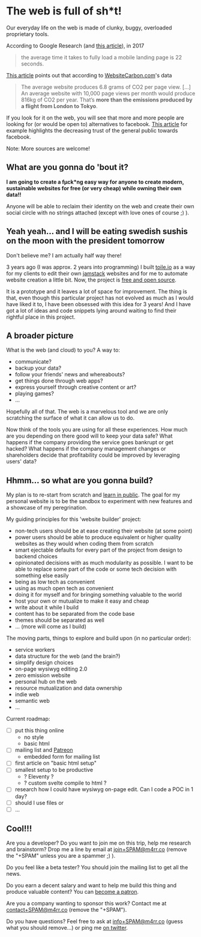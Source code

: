 # The web is full of sh\*t!

Our everyday life on the web is made of clunky, buggy, overloaded proprietary tools.

According to Google Research (and [this article](https://www.thinkwithgoogle.com/intl/en-ca/marketing-resources/data-measurement/mobile-page-speed-new-industry-benchmarks/)), in 2017

> the average time it takes to fully load a mobile landing page is 22 seconds.

[This article](https://kinsta.com/blog/zero-carbon-websites/) points out that according to [WebsiteCarbon.com](https://www.websitecarbon.com/)'s data

> The average website produces 6.8 grams of CO2 per page view. [...] An average website with 10,000 page views per month would produce 816kg of CO2 per year. That’s **more than the emissions produced by a flight from London to Tokyo**.

If you look for it on the web, you will see that more and more people are looking for (or would be open to) alternatives to facebook. [This article](https://www.vox.com/2018/9/5/17824116/delete-facebook-mark-zuckerberg-social-media-break-time-well-spent) for example highlights the decreasing trust of the general public towards facebook.

Note: More sources are welcome!

## What are you gonna do 'bout it?

**I am going to create a fµck\*ng easy way for anyone to create modern, sustainable websites for free (or very cheap) while owning their own data!!**

Anyone will be able to reclaim their identity on the web and create their own social circle with no strings attached (except with love ones of course ;) ).

## Yeah yeah... and I will be eating swedish sushis on the moon with the president tomorrow

Don't believe me? I am actually half way there!

3 years ago (I was approx. 2 years into programming) I built [toile.io](https://www.toile.io/) as a way for my clients to edit their own [jamstack](https://jamstack.org/) websites and for me to automate website creation a little bit. Now, the project is [free and open source](https://github.com/toile-webstack/gatsby-site-builder).

It is a prototype and it leaves a lot of space for improvement. The thing is that, even though this particular project has not evolved as much as I would have liked it to, I have been obsessed with this idea for 3 years! And I have got a lot of ideas and code snippets lying around waiting to find their rightful place in this project.

## A broader picture

What is the web (and cloud) to you? A way to:

- communicate?
- backup your data?
- follow your friends' news and whereabouts?
- get things done through web apps?
- express yourself through creative content or art?
- playing games?
- ...

Hopefully all of that. The web is a marvelous tool and we are only scratching the surface of what it can allow us to do.

Now think of the tools you are using for all these experiences. How much are you depending on there good will to keep your data safe? What happens if the company providing the service goes bankrupt or get hacked? What happens if the company management changes or shareholders decide that profitability could be improved by leveraging users' data?

## Hhmm... so what are you gonna build?

My plan is to re-start from scratch and [learn in public](https://www.swyx.io/writing/learn-in-public). The goal for my personal website is to be the sandbox to experiment with new features and a showcase of my peregrination.

My guiding principles for this 'website builder' project:

- non-tech users should be at ease creating their website (at some point)
- power users should be able to produce equivalent or higher quality websites as they would when coding them from scratch
- smart ejectable defaults for every part of the project from design to backend choices
- opinionated decisions with as much modularity as possible. I want to be able to replace some part of the code or some tech decision with something else easily
- being as low tech as convenient
- using as much open tech as convenient
- doing it for myself and for bringing something valuable to the world
- host your own or mutualize to make it easy and cheap
- write about it while I build
- content has to be separated from the code base
- themes should be separated as well
- ... (more will come as I build)

The moving parts, things to explore and build upon (in no particular order):

- service workers
- data structure for the web (and the brain?)
- simplify design choices
- on-page wysiwyg editing 2.0
- zero emission website
- personal hub on the web
- resource mutualization and data ownership
- indie web
- semantic web
- ...

Current roadmap:

- [ ] put this thing online
  - no style
  - basic html
- [ ] mailing list and [Patreon](https://www.patreon.com/m4rrco)
  - embedded form for mailing list
- [ ] first article on "basic html setup"
- [ ] smallest setup to be productive
  - ? Eleventy ?
  - ? custom svelte compile to html ?
- [ ] research how I could have wysiwyg on-page edit. Can I code a POC in 1 day?
- [ ] should I use files or
- [ ] ...

## Cool!!!

Are you a developer? Do you want to join me on this trip, help me research and brainstorm? Drop me a line by email at join+SPAM@m4rr.co (remove the "+SPAM" unless you are a spammer ;) ).

Do you feel like a beta tester? You should join the mailing list to get all the news.

Do you earn a decent salary and want to help me build this thing and produce valuable content? You can [become a patron](https://www.patreon.com/m4rrco).

Are you a company wanting to sponsor this work? Contact me at contact+SPAM@m4rr.co (remove the "+SPAM").

Do you have questions? Feel free to ask at info+SPAM@m4rr.co (guess what you should remove...) or ping me [on twitter](https://twitter.com/m4rrc0).

